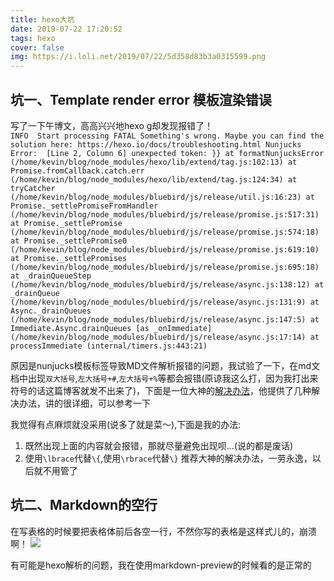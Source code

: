 ```yaml
---
title: hexo大坑
date: 2019-07-22 17:20:52
tags: hexo
cover: false
img: https://i.loli.net/2019/07/22/5d358d83b3a0315599.png
---
```


## 坑一、Template render error 模板渲染错误
写了一下午博文，高高兴兴地hexo g却发现报错了！   
`INFO  Start processing
FATAL Something's wrong. Maybe you can find the solution here: https://hexo.io/docs/troubleshooting.html
Nunjucks Error:  [Line 2, Column 6] unexpected token: }}
 at formatNunjucksError (/home/kevin/blog/node_modules/hexo/lib/extend/tag.js:102:13)
    at Promise.fromCallback.catch.err (/home/kevin/blog/node_modules/hexo/lib/extend/tag.js:124:34)
    at tryCatcher (/home/kevin/blog/node_modules/bluebird/js/release/util.js:16:23)
    at Promise._settlePromiseFromHandler (/home/kevin/blog/node_modules/bluebird/js/release/promise.js:517:31)
    at Promise._settlePromise (/home/kevin/blog/node_modules/bluebird/js/release/promise.js:574:18)
    at Promise._settlePromise0 (/home/kevin/blog/node_modules/bluebird/js/release/promise.js:619:10)
    at Promise._settlePromises (/home/kevin/blog/node_modules/bluebird/js/release/promise.js:695:18)
    at _drainQueueStep (/home/kevin/blog/node_modules/bluebird/js/release/async.js:138:12)
    at _drainQueue (/home/kevin/blog/node_modules/bluebird/js/release/async.js:131:9)
    at Async._drainQueues (/home/kevin/blog/node_modules/bluebird/js/release/async.js:147:5)
    at Immediate.Async.drainQueues [as _onImmediate] (/home/kevin/blog/node_modules/bluebird/js/release/async.js:17:14)
    at processImmediate (internal/timers.js:443:21)`
    
原因是nunjucks模板标签导致MD文件解析报错的问题，我试验了一下，在md文档中出现`双大括号`,`左大括号+#`,`左大括号+%`等都会报错(原谅我这么打，因为我打出来符号的话这篇博客就发不出来了)，下面是一位大神的[解决办法](http://xcoding.tech/2018/08/08/hexo/%E5%A6%82%E4%BD%95%E4%BB%8E%E6%A0%B9%E6%9C%AC%E8%A7%A3%E5%86%B3hexo%E4%B8%8D%E5%85%BC%E5%AE%B9%7B%7B%7D%7D%E6%A0%87%E7%AD%BE%E9%97%AE%E9%A2%98/)，他提供了几种解决办法，讲的很详细，可以参考一下

我觉得有点麻烦就没采用(说多了就是菜～),下面是我的办法:
1. 既然出现上面的内容就会报错，那就尽量避免出现呗...(说的都是废话)
2. 使用`\lbrace`代替`\{`,使用`\rbrace`代替`\}`
推荐大神的解决办法，一劳永逸，以后就不用管了


## 坑二、Markdown的空行
在写表格的时候要把表格体前后各空一行，不然你写的表格是这样式儿的，崩溃啊！
![](https://i.loli.net/2019/07/22/5d358cfee55f989745.png)

有可能是hexo解析的问题，我在使用markdown-preview的时候看的是正常的
